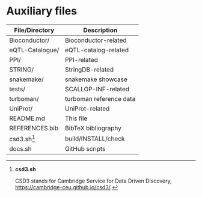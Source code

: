 # Auxiliary files

File/Directory   | Description
-----------------|------------------------
Bioconductor/    | Bioconductor-related
eQTL-Catalogue/  | eQTL-catalog-related
PPI/             | PPI-related
STRING/          | StringDB-related
snakemake/       | snakemake showcase
tests/           | SCALLOP-INF-related
turboman/        | turboman reference data
UniProt/         | UniProt-related
README.md        | This file
REFERENCES.bib   | BibTeX bibliography
csd3.sh[^csd3]   | build/INSTALL/check
docs.sh          | GitHub scripts

[^csd3]: **csd3.sh**

     CSD3 stands for Cambridge Service for Data Driven Discovery, <https://cambridge-ceu.github.io/csd3/>.
